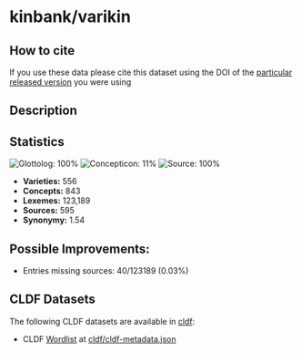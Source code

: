 # kinbank/varikin

## How to cite

If you use these data please cite
this dataset using the DOI of the [particular released version](../../releases/) you were using

## Description


## Statistics


![Glottolog: 100%](https://img.shields.io/badge/Glottolog-100%25-brightgreen.svg "Glottolog: 100%")
![Concepticon: 11%](https://img.shields.io/badge/Concepticon-11%25-red.svg "Concepticon: 11%")
![Source: 100%](https://img.shields.io/badge/Source-100%25-brightgreen.svg "Source: 100%")

- **Varieties:** 556
- **Concepts:** 843
- **Lexemes:** 123,189
- **Sources:** 595
- **Synonymy:** 1.54

## Possible Improvements:



- Entries missing sources: 40/123189 (0.03%)

## CLDF Datasets

The following CLDF datasets are available in [cldf](cldf):

- CLDF [Wordlist](https://github.com/cldf/cldf/tree/master/modules/Wordlist) at [cldf/cldf-metadata.json](cldf/cldf-metadata.json)